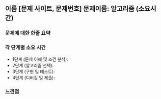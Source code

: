 ## 이름 [문제 사이트, 문제번호] 문제이름: 알고리즘 (소요시간)

### 문제에 대한 한줄 요약

### 각 단계별 소요 시간

- 1단계 (문제 이해 및 조건 분석): 
- 2단계 (알고리즘 선택): 
- 3단계 (구현 및 테스트): 
- 4단계 (디버깅 및 제출): 

### 느낀점
